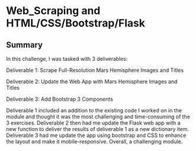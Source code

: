 # Web_Scraping and HTML/CSS/Bootstrap/Flask

## Summary

In this challenge, I was tasked with 3 deliverables:

Deliverable 1: Scrape Full-Resolution Mars Hemisphere Images and Titles

Deliverable 2: Update the Web App with Mars Hemisphere Images and Titles

Deliverable 3: Add Bootstrap 3 Components

Deliverable 1 included an addition to the existing code I worked on in the module and thought it was the most challenging and time-consuming of the 3 exercises. Deliverable 2 then had me update the Flask web app with a new function to deliver the results of deliverable 1 as a new dictionary item. Deliverable 3 had me update the app using bootstrap and CSS to enhance the layout and make it mobile-responsive. Overall, a challenging module.
